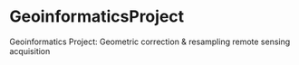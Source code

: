 # GeoinformaticsProject
Geoinformatics Project: Geometric correction &amp; resampling remote sensing acquisition
